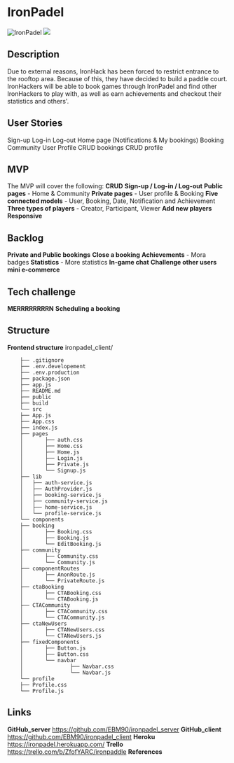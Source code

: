 # IronPadel

![IronPadel](<img src="/ironpadel_azul claro.png">)
<img src="/ironpadel_azul claro.png">

## Description

Due to external reasons, IronHack has been forced to restrict entrance to the rooftop area. Because of this,
they have decided to build a paddle court. IronHackers will be able to book games through IronPadel and find
other IronHackers to play with, as well as earn achievements and checkout their statistics and others'.

## User Stories

Sign-up
Log-in
Log-out
Home page (Notifications & My bookings)
Booking
Community
User Profile
CRUD bookings
CRUD profile

## MVP

The MVP will cover the following:
**CRUD**
**Sign-up / Log-in / Log-out**
**Public pages** - Home & Community
**Private pages** - User profile & Booking
**Five connected models** - User, Booking, Date, Notification and Achievement
**Three types of players** - Creator, Participant, Viewer
**Add new players**
**Responsive**

## Backlog

**Private and Public bookings**
**Close a booking**
**Achievements** - Mora badges
**Statistics** - More statistics
**In-game chat**
**Challenge other users**
**mini e-commerce**

## Tech challenge

**MERRRRRRRRN**
**Scheduling a booking**

## Structure

**Frontend structure**
ironpadel_client/

        ├── .gitignore
        ├── .env.developement
        ├── .env.production
        ├── package.json
        ├── app.js
        ├── README.md
        ├── public
        ├── build
        └── src
        ├── App.js
        ├── App.css
        ├── index.js
        ├── pages
        │       ├── auth.css
        │       ├── Home.css
        │       ├── Home.js
        │       ├── Login.js
        │       ├── Private.js
        │       └── Signup.js
        ├── lib
        │   ├── auth-service.js
        │   ├── AuthProvider.js
        │   ├── booking-service.js
        │   ├── community-service.js
        │   ├── home-service.js
        │   └── profile-service.js
        └── components
        ├── booking
        │       ├── Booking.css
        │       ├── Booking.js
        │       └── EditBooking.js
        ├── community
        │       ├── Community.css
        │       └── Community.js
        ├── componentRoutes
        │       ├── AnonRoute.js
        │       └── PrivateRoute.js
        ├── ctaBooking
        │       ├── CTABooking.css
        │       └── CTABooking.js
        ├── CTACommunity
        │       ├── CTACommunity.css
        │       └── CTACommunity.js
        ├── ctaNewUsers
        │       ├── CTANewUsers.css
        │       └── CTANewUsers.js
        ├── fixedComponents
        │       ├── Button.js
        │       ├── Button.css
        │       └── navbar
        │               ├── Navbar.css
        │               └── Navbar.js
        └── profile
        ├── Profile.css
        └── Profile.js

## Links

**GitHub_server** https://github.com/EBM90/ironpadel_server
**GitHub_client** https://github.com/EBM90/ironpadel_client
**Heroku** https://ironpadel.herokuapp.com/
**Trello** https://trello.com/b/ZfofYARC/ironpaddle
**References**

